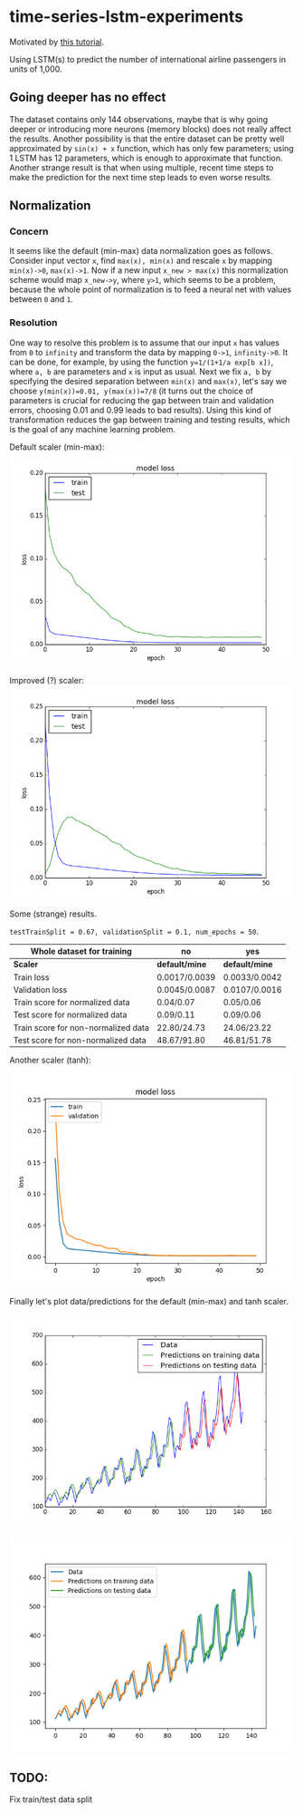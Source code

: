 # time-series-lstm-experiments

Motivated by [this tutorial](http://machinelearningmastery.com/time-series-prediction-lstm-recurrent-neural-networks-python-keras/).

Using LSTM(s) to predict the number of international airline passengers in units of 1,000. 

## Going deeper has no effect

The dataset contains only 144 observations, maybe that is why going deeper or introducing more neurons (memory blocks) does not really affect the results. Another possibility is that the entire dataset can be pretty well approximated by `sin(x) + x` function, which has only few parameters; using 1 LSTM has 12 parameters, which is enough to approximate that function. Another strange result is that when using multiple, recent time steps to make the prediction for the next time step leads to even worse results.

## Normalization
### Concern
It seems like the default (min-max) data normalization goes as follows. Consider input vector `x`, find `max(x), min(x)` and rescale `x` by mapping `min(x)->0`, `max(x)->1`. Now if a new input `x_new > max(x)` this normalization scheme would map `x_new->y`, where `y>1`, which seems to be a problem, because the whole point of normalization is to feed a neural net with values between `0` and `1`.

### Resolution
One way to resolve this problem is to assume that our input `x` has values from `0` to `infinity` and transform the data by mapping `0->1`, `infinity->0`. It can be done, for example, by using the function `y=1/(1+1/a exp[b x])`, where `a, b` are parameters and `x` is input as usual. Next we fix `a, b` by specifying the desired separation between `min(x)` and `max(x)`, let's say we choose `y(min(x))=0.01, y(max(x))=7/8` (it turns out the choice of parameters is crucial for reducing the gap between train and validation errors, choosing 0.01 and 0.99 leads to bad results). Using this kind of transformation reduces the gap between training and testing results, which is the goal of any machine learning problem. 

Default scaler (min-max): 
![Default scaler](https://github.com/g3n1uss/time-series-lstm-experiments/blob/master/pics/LearningCurveDefaultScaler.png)

Improved (?) scaler: 
![Improved scaler](https://github.com/g3n1uss/time-series-lstm-experiments/blob/master/pics/LearningCurveMyScaler.png)

Some (strange) results.

`testTrainSplit = 0.67, validationSplit = 0.1, num_epochs = 50`. 

|  Whole dataset for training | no | yes |
| --- | --- | ---|
|  **Scaler**         | **default/mine** | **default/mine** | 
| Train loss | 0.0017/0.0039 | 0.0033/0.0042 |
| Validation loss | 0.0045/0.0087 | 0.0107/0.0016 |
| Train score for normalized data | 0.04/0.07 | 0.05/0.06 |
| Test score for normalized data | 0.09/0.11 | 0.09/0.06 |
| Train score for non-normalized data | 22.80/24.73 | 24.06/23.22 |
| Test score for non-normalized data | 48.67/91.80 | 46.81/51.78 |


Another scaler (tanh): 

![Tanh scaler](https://github.com/g3n1uss/time-series-lstm-experiments/blob/master/pics/LearningCurveTanhScaler.png)


Finally let's plot data/predictions for the default (min-max) and tanh scaler.

![](https://github.com/g3n1uss/time-series-lstm-experiments/blob/master/pics/DefaultScaler.png)

![](https://github.com/g3n1uss/time-series-lstm-experiments/blob/master/pics/TanhScaler.png)

## TODO:
Fix train/test data split

